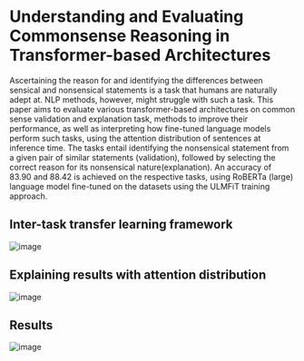 # Understanding and Evaluating Commonsense Reasoning in Transformer-based Architectures
Ascertaining the reason for and identifying the differences between sensical and nonsensical statements is a task that humans are naturally adept at. NLP methods, however, might struggle with such a task. This paper aims to evaluate various transformer-based architectures on common sense validation and explanation task, methods to improve their performance, as well as interpreting how fine-tuned language models perform such tasks, using the attention distribution of sentences at inference time. The tasks entail identifying the nonsensical statement from a given pair of similar statements (validation), followed by selecting the correct reason for its nonsensical nature(explanation). An accuracy of 83.90 and 88.42 is achieved on the respective tasks, using RoBERTa (large) language model fine-tuned on the datasets using the ULMFiT training approach.

## Inter-task transfer learning framework
![image](https://user-images.githubusercontent.com/55736716/135570971-b3331bb9-31f9-4ab4-8a49-af133d16c55d.png)

## Explaining results with attention distribution
![image](https://user-images.githubusercontent.com/55736716/135569918-f2c55141-40d6-4345-8601-ae3390f88aec.png)

## Results
![image](https://user-images.githubusercontent.com/55736716/135569977-cf53f857-1e9a-423a-a98e-1c90776eeaad.png)


